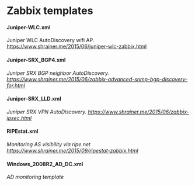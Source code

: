 Zabbix templates
================

#### Juniper-WLC.xml
  Juniper WLC AutoDiscovery wifi AP.
  https://www.shrainer.me/2015/06/juniper-wlc-zabbix.html
  
#### Juniper-SRX_BGP4.xml
  *Juniper SRX BGP neighbor AutoDiscovery.
  https://www.shrainer.me/2015/06/zabbix-advanced-snmp-bgp-discovery-for.html*

#### Juniper-SRX_LLD.xml
  *Juniper SRX VPN AutoDiscovery.
  https://www.shrainer.me/2015/06/zabbix-ipsec.html*
  
#### RIPEstat.xml
  *Monitoring AS visibility via ripe.net
  https://www.shrainer.me/2015/09/ripestat-zabbix.html*
  
#### Windows_2008R2_AD_DC.xml
  *AD monitoring template*
